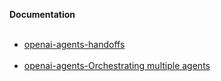 **Documentation** <br><br>
-  [openai-agents-handoffs](https://openai.github.io/openai-agents-python/handoffs/ "openai-docs") <br><br>
- [openai-agents-Orchestrating multiple agents](https://openai.github.io/openai-agents-python/multi_agent/ "openai-docs") 

